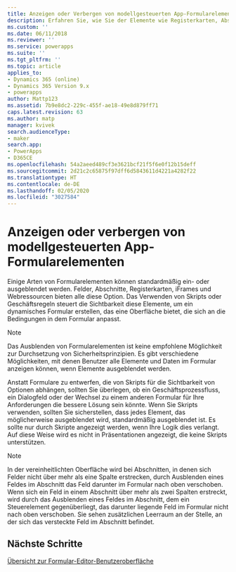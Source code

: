 ```yaml
---
title: Anzeigen oder Verbergen von modellgesteuerten App-Formularelementen mit Power Apps | Microsoft-Dokumentation
description: Erfahren Sie, wie Sie der Elemente wie Registerkarten, Abschnitte oder Felder anzeigen oder ausblenden
ms.custom: ''
ms.date: 06/11/2018
ms.reviewer: ''
ms.service: powerapps
ms.suite: ''
ms.tgt_pltfrm: ''
ms.topic: article
applies_to:
- Dynamics 365 (online)
- Dynamics 365 Version 9.x
- powerapps
author: Mattp123
ms.assetid: 7b9e8dc2-229c-455f-ae18-49e8d879ff71
caps.latest.revision: 63
ms.author: matp
manager: kvivek
search.audienceType:
- maker
search.app:
- PowerApps
- D365CE
ms.openlocfilehash: 54a2aeed489cf3e3621bcf21f5f6e0f12b15deff
ms.sourcegitcommit: 2d21c2c65875f97dff6d5843611d4221a4282f22
ms.translationtype: HT
ms.contentlocale: de-DE
ms.lasthandoff: 02/05/2020
ms.locfileid: "3027584"
---
```

# <a name="show-or-hide-model-driven-app-form-elements"></a>Anzeigen oder verbergen von modellgesteuerten App-Formularelementen

 Einige Arten von Formularelementen können standardmäßig ein- oder ausgeblendet werden. Felder, Abschnitte, Registerkarten, iFrames und Webressourcen bieten alle diese Option. Das Verwenden von Skripts oder Geschäftsregeln steuert die Sichtbarkeit diese Elemente, um ein dynamisches Formular erstellen, das eine Oberfläche bietet, die sich an die Bedingungen in dem Formular anpasst.  
  
> [!NOTE]
>  Das Ausblenden von Formularelementen ist keine empfohlene Möglichkeit zur Durchsetzung von Sicherheitsprinzipien. Es gibt verschiedene Möglichkeiten, mit denen Benutzer alle Elemente und Daten im Formular anzeigen können, wenn Elemente ausgeblendet werden. 
  
 Anstatt Formulare zu entwerfen, die von Skripts für die Sichtbarkeit von Optionen abhängen, sollten Sie überlegen, ob ein Geschäftsprozessfluss, ein Dialogfeld oder der Wechsel zu einem anderen Formular für Ihre Anforderungen die bessere Lösung sein könnte. Wenn Sie Skripts verwenden, sollten Sie sicherstellen, dass jedes Element, das möglicherweise ausgeblendet wird, standardmäßig ausgeblendet ist. Es sollte nur durch Skripte angezeigt werden, wenn Ihre Logik dies verlangt. Auf diese Weise wird es nicht in Präsentationen angezeigt, die keine Skripts unterstützen.
 
 > [!NOTE]
> In der vereinheitlichten Oberfläche wird bei Abschnitten, in denen sich Felder nicht über mehr als eine Spalte erstrecken, durch Ausblenden eines Feldes im Abschnitt das Feld darunter im Formular nach oben verschoben. Wenn sich ein Feld in einem Abschnitt über mehr als zwei Spalten erstreckt, wird durch das Ausblenden eines Feldes im Abschnitt, dem ein Steuerelement gegenüberliegt, das darunter liegende Feld im Formular nicht nach oben verschoben. Sie sehen zusätzlichen Leerraum an der Stelle, an der sich das versteckte Feld im Abschnitt befindet.

## <a name="next-steps"></a>Nächste Schritte

[Übersicht zur Formular-Editor-Benutzeroberfläche](form-editor-user-interface-legacy.md)
